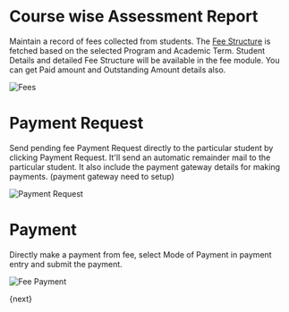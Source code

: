<!-- add-breadcrumbs -->
# Course wise Assessment Report

Maintain a record of fees collected from students.
The [Fee Structure](/docs/user/manual/en/education/fees/fee-structure.html) is fetched based on the selected Program and Academic Term.
Student Details and detailed Fee Structure will be available in the fee module. You can get Paid amount and Outstanding Amount details also.

<img class="screenshot" alt="Fees" src="{{docs_base_url}}/assets/img/education/fees/fee-all.png">


# Payment Request
Send pending fee Payment Request directly to the particular student by clicking Payment Request. It'll send an automatic remainder mail to the particular student. It also include the payment gateway details for making payments. (payment gateway need to setup)

<img class="screenshot" alt="Payment Request" src="{{docs_base_url}}/assets/img/education/fees/payment-request.png">

# Payment
Directly make a payment from fee, select Mode of Payment in payment entry and submit the payment. 

<img class="screenshot" alt="Fee Payment" src="{{docs_base_url}}/assets/img/education/fees/fee-payment.png">

{next}
